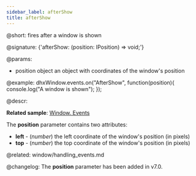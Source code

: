 ```yaml
---
sidebar_label: afterShow
title: afterShow
---          
```


@short: fires after a window is shown

@signature: {'afterShow: (position: IPosition) => void;'}

@params:
- position  object      an object with coordinates of the window's position

@example:
dhxWindow.events.on("AfterShow", function(position){
    console.log("A window is shown");
});



@descr:

**Related sample**: [Window. Events](https://snippet.dhtmlx.com/jfu4upwd)

The **position** parameter contains two attributes:

- **left** - (*number*)	the left coordinate of the window's position (in pixels)
- **top** - (*number*)	the top coordinate of the window's position (in pixels)


@related: window/handling_events.md

@changelog: 
The **position** parameter has been added in v7.0.